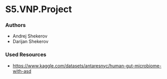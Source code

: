 # S5.VNP.Project

### Authors
- Andrej Shekerov
- Darijan Shekerov

### Used Resources
- https://www.kaggle.com/datasets/antaresnyc/human-gut-microbiome-with-asd